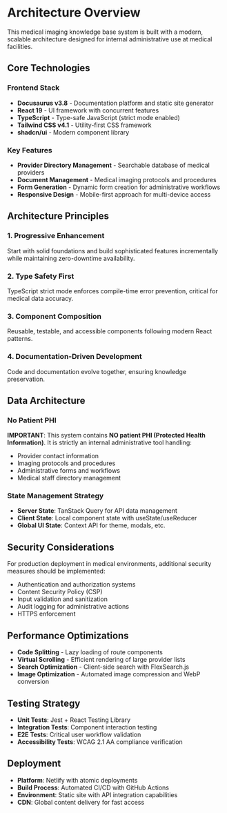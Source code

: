 # Architecture Overview

This medical imaging knowledge base system is built with a modern, scalable architecture designed for internal administrative use at medical facilities.

## Core Technologies

### Frontend Stack
- **Docusaurus v3.8** - Documentation platform and static site generator
- **React 19** - UI framework with concurrent features
- **TypeScript** - Type-safe JavaScript (strict mode enabled)
- **Tailwind CSS v4.1** - Utility-first CSS framework
- **shadcn/ui** - Modern component library

### Key Features
- **Provider Directory Management** - Searchable database of medical providers
- **Document Management** - Medical imaging protocols and procedures
- **Form Generation** - Dynamic form creation for administrative workflows
- **Responsive Design** - Mobile-first approach for multi-device access

## Architecture Principles

### 1. Progressive Enhancement
Start with solid foundations and build sophisticated features incrementally while maintaining zero-downtime availability.

### 2. Type Safety First
TypeScript strict mode enforces compile-time error prevention, critical for medical data accuracy.

### 3. Component Composition
Reusable, testable, and accessible components following modern React patterns.

### 4. Documentation-Driven Development
Code and documentation evolve together, ensuring knowledge preservation.

## Data Architecture

### No Patient PHI
**IMPORTANT**: This system contains **NO patient PHI (Protected Health Information)**. It is strictly an internal administrative tool handling:
- Provider contact information
- Imaging protocols and procedures
- Administrative forms and workflows
- Medical staff directory management

### State Management Strategy
- **Server State**: TanStack Query for API data management
- **Client State**: Local component state with useState/useReducer
- **Global UI State**: Context API for theme, modals, etc.

## Security Considerations

For production deployment in medical environments, additional security measures should be implemented:
- Authentication and authorization systems
- Content Security Policy (CSP)
- Input validation and sanitization
- Audit logging for administrative actions
- HTTPS enforcement

## Performance Optimizations

- **Code Splitting** - Lazy loading of route components
- **Virtual Scrolling** - Efficient rendering of large provider lists
- **Search Optimization** - Client-side search with FlexSearch.js
- **Image Optimization** - Automated image compression and WebP conversion

## Testing Strategy

- **Unit Tests**: Jest + React Testing Library
- **Integration Tests**: Component interaction testing
- **E2E Tests**: Critical user workflow validation
- **Accessibility Tests**: WCAG 2.1 AA compliance verification

## Deployment

- **Platform**: Netlify with atomic deployments
- **Build Process**: Automated CI/CD with GitHub Actions
- **Environment**: Static site with API integration capabilities
- **CDN**: Global content delivery for fast access